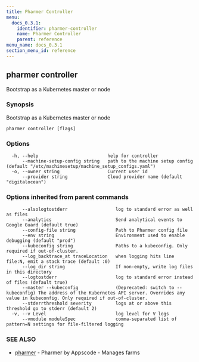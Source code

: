 ```yaml
---
title: Pharmer Controller
menu:
  docs_0.3.1:
    identifier: pharmer-controller
    name: Pharmer Controller
    parent: reference
menu_name: docs_0.3.1
section_menu_id: reference
---
```

## pharmer controller

Bootstrap as a Kubernetes master or node

### Synopsis

Bootstrap as a Kubernetes master or node

```
pharmer controller [flags]
```

### Options

```
  -h, --help                          help for controller
      --machine-setup-config string   path to the machine setup config (default "/etc/machinesetup/machine_setup_configs.yaml")
  -o, --owner string                  Current user id
      --provider string               Cloud provider name (default "digitalocean")
```

### Options inherited from parent commands

```
      --alsologtostderr                  log to standard error as well as files
      --analytics                        Send analytical events to Google Guard (default true)
      --config-file string               Path to Pharmer config file
      --env string                       Environment used to enable debugging (default "prod")
      --kubeconfig string                Paths to a kubeconfig. Only required if out-of-cluster.
      --log_backtrace_at traceLocation   when logging hits line file:N, emit a stack trace (default :0)
      --log_dir string                   If non-empty, write log files in this directory
      --logtostderr                      log to standard error instead of files (default true)
      --master --kubeconfig              (Deprecated: switch to --kubeconfig) The address of the Kubernetes API server. Overrides any value in kubeconfig. Only required if out-of-cluster.
      --stderrthreshold severity         logs at or above this threshold go to stderr (default 2)
  -v, --v Level                          log level for V logs
      --vmodule moduleSpec               comma-separated list of pattern=N settings for file-filtered logging
```

### SEE ALSO

* [pharmer](/docs/reference/pharmer.md)	 - Pharmer by Appscode - Manages farms

